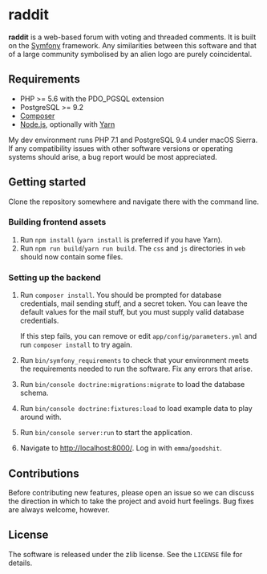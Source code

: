 raddit
======

**raddit** is a web-based forum with voting and threaded comments. It is built
on the [Symfony](https://symfony.com/) framework. Any similarities between this
software and that of a large community symbolised by an alien logo are purely
coincidental.

## Requirements

* PHP >= 5.6 with the PDO_PGSQL extension
* PostgreSQL >= 9.2
* [Composer](https://getcomposer.org/)
* [Node.js](https://nodejs.org/en/), optionally with [Yarn](https://yarnpkg.com)

My dev environment runs PHP 7.1 and PostgreSQL 9.4 under macOS Sierra. If any
compatibility issues with other software versions or operating systems should
arise, a bug report would be most appreciated.

## Getting started

Clone the repository somewhere and navigate there with the command line.

### Building frontend assets

1. Run `npm install` (`yarn install` is preferred if you have Yarn).
2. Run `npm run build`/`yarn run build`. The `css` and `js` directories in `web`
   should now contain some files.

### Setting up the backend

1. Run `composer install`. You should be prompted for database credentials, mail
   sending stuff, and a secret token. You can leave the default values for the
   mail stuff, but you must supply valid database credentials.

   If this step fails, you can remove or edit `app/config/parameters.yml` and
   run `composer install` to try again.
2. Run `bin/symfony_requirements` to check that your environment meets the
   requirements needed to run the software. Fix any errors that arise.
3. Run `bin/console doctrine:migrations:migrate` to load the database schema.
4. Run `bin/console doctrine:fixtures:load` to load example data to play around
   with.
5. Run `bin/console server:run` to start the application.
6. Navigate to <http://localhost:8000/>. Log in with `emma`/`goodshit`.

## Contributions

Before contributing new features, please open an issue so we can discuss the
direction in which to take the project and avoid hurt feelings. Bug fixes are 
always welcome, however.

## License

The software is released under the zlib license. See the `LICENSE` file for 
details.
